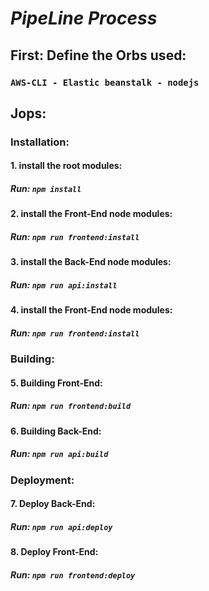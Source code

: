 # ***PipeLine Process***

## First: Define the Orbs used:

### `AWS-CLI - Elastic beanstalk - nodejs`

## Jops:

### Installation:

#### 1. install the **root** modules:

##### Run: `npm install`

#### 2. install the **Front-End** node modules:

##### Run: `npm run frontend:install`

#### 3. install the **Back-End** node modules:

##### Run: `npm run api:install`

#### 4. install the **Front-End** node modules:

##### Run: `npm run frontend:install`

### Building:

#### 5. Building **Front-End**:

##### Run: `npm run frontend:build`

#### 6. Building **Back-End**:

##### Run: `npm run api:build`

### Deployment:

#### 7. Deploy **Back-End**:

##### Run: `npm run api:deploy`

#### 8. Deploy **Front-End**:

##### Run: `npm run frontend:deploy`